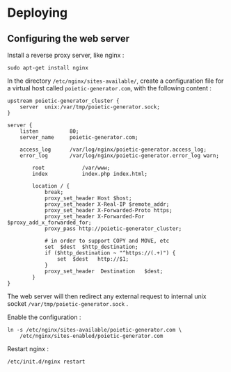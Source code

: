 Deploying
=========

## Configuring the web server

Install a reverse proxy server, like nginx :

    sudo apt-get install nginx


In the directory ``/etc/nginx/sites-available/``, create a configuration file for 
a virtual host called ``poietic-generator.com``, with the following content :

    upstream poietic-generator_cluster {
        server  unix:/var/tmp/poietic-generator.sock;
    }

    server {
        listen          80;
        server_name     poietic-generator.com;
     
        access_log      /var/log/nginx/poietic-generator.access_log;
        error_log       /var/log/nginx/poietic-generator.error_log warn;
    
            root            /var/www;
            index           index.php index.html;
    
            location / {
                break;
                proxy_set_header Host $host;
                proxy_set_header X-Real-IP $remote_addr;
                proxy_set_header X-Forwarded-Proto https;
                proxy_set_header X-Forwarded-For $proxy_add_x_forwarded_for;
                proxy_pass http://poietic-generator_cluster;
    
                # in order to support COPY and MOVE, etc
                set  $dest  $http_destination;
                if ($http_destination ~ "^https://(.+)") {
                    set  $dest   http://$1;
                }
                proxy_set_header  Destination   $dest;
            }
    }


The web server will then redirect any external request to internal unix
socket ``/var/tmp/poietic-generator.sock`` .

Enable the configuration :

    ln -s /etc/nginx/sites-available/poietic-generator.com \
        /etc/nginx/sites-enabled/poietic-generator.com


Restart nginx :

    /etc/init.d/nginx restart

